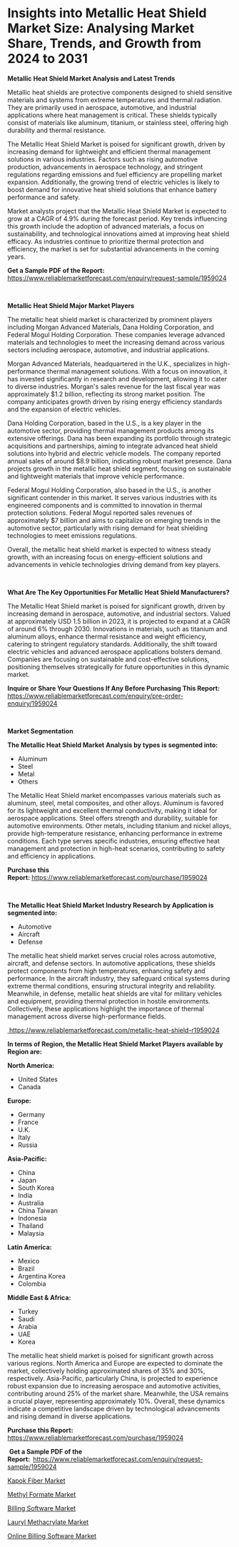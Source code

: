 <p><h1>Insights into Metallic Heat Shield Market Size: Analysing Market Share, Trends, and Growth from 2024 to 2031</h1></p><p><strong>Metallic Heat Shield Market Analysis and Latest Trends</strong></p>
<p><p>Metallic heat shields are protective components designed to shield sensitive materials and systems from extreme temperatures and thermal radiation. They are primarily used in aerospace, automotive, and industrial applications where heat management is critical. These shields typically consist of materials like aluminum, titanium, or stainless steel, offering high durability and thermal resistance.</p><p>The Metallic Heat Shield Market is poised for significant growth, driven by increasing demand for lightweight and efficient thermal management solutions in various industries. Factors such as rising automotive production, advancements in aerospace technology, and stringent regulations regarding emissions and fuel efficiency are propelling market expansion. Additionally, the growing trend of electric vehicles is likely to boost demand for innovative heat shield solutions that enhance battery performance and safety.</p><p>Market analysts project that the Metallic Heat Shield Market is expected to grow at a CAGR of 4.9% during the forecast period. Key trends influencing this growth include the adoption of advanced materials, a focus on sustainability, and technological innovations aimed at improving heat shield efficacy. As industries continue to prioritize thermal protection and efficiency, the market is set for substantial advancements in the coming years.</p></p>
<p><strong>Get a Sample PDF of the Report:&nbsp;</strong> <a href="https://www.reliablemarketforecast.com/enquiry/request-sample/1959024?utm_campaign=1134&utm_medium=2&utm_source=Github&utm_content=ia&utm_term=14112024&utm_id=metallic-heat-shield">https://www.reliablemarketforecast.com/enquiry/request-sample/1959024</a></p>
<p>&nbsp;</p>
<p><strong>Metallic Heat Shield Major Market Players</strong></p>
<p><p>The metallic heat shield market is characterized by prominent players including Morgan Advanced Materials, Dana Holding Corporation, and Federal Mogul Holding Corporation. These companies leverage advanced materials and technologies to meet the increasing demand across various sectors including aerospace, automotive, and industrial applications.</p><p>Morgan Advanced Materials, headquartered in the U.K., specializes in high-performance thermal management solutions. With a focus on innovation, it has invested significantly in research and development, allowing it to cater to diverse industries. Morgan's sales revenue for the last fiscal year was approximately $1.2 billion, reflecting its strong market position. The company anticipates growth driven by rising energy efficiency standards and the expansion of electric vehicles.</p><p>Dana Holding Corporation, based in the U.S., is a key player in the automotive sector, providing thermal management products among its extensive offerings. Dana has been expanding its portfolio through strategic acquisitions and partnerships, aiming to integrate advanced heat shield solutions into hybrid and electric vehicle models. The company reported annual sales of around $8.9 billion, indicating robust market presence. Dana projects growth in the metallic heat shield segment, focusing on sustainable and lightweight materials that improve vehicle performance.</p><p>Federal Mogul Holding Corporation, also based in the U.S., is another significant contender in this market. It serves various industries with its engineered components and is committed to innovation in thermal protection solutions. Federal Mogul reported sales revenues of approximately $7 billion and aims to capitalize on emerging trends in the automotive sector, particularly with rising demand for heat shielding technologies to meet emissions regulations.</p><p>Overall, the metallic heat shield market is expected to witness steady growth, with an increasing focus on energy-efficient solutions and advancements in vehicle technologies driving demand from key players.</p></p>
<p>&nbsp;</p>
<p><strong>What Are The Key Opportunities For Metallic Heat Shield Manufacturers?</strong></p>
<p><p>The Metallic Heat Shield market is poised for significant growth, driven by increasing demand in aerospace, automotive, and industrial sectors. Valued at approximately USD 1.5 billion in 2023, it is projected to expand at a CAGR of around 6% through 2030. Innovations in materials, such as titanium and aluminum alloys, enhance thermal resistance and weight efficiency, catering to stringent regulatory standards. Additionally, the shift toward electric vehicles and advanced aerospace applications bolsters demand. Companies are focusing on sustainable and cost-effective solutions, positioning themselves strategically for future opportunities in this dynamic market.</p></p>
<p><strong>Inquire or Share Your Questions If Any Before Purchasing This Report:</strong> <a href="https://www.reliablemarketforecast.com/enquiry/pre-order-enquiry/1959024?utm_campaign=1134&utm_medium=2&utm_source=Github&utm_content=ia&utm_term=14112024&utm_id=metallic-heat-shield">https://www.reliablemarketforecast.com/enquiry/pre-order-enquiry/1959024</a></p>
<p>&nbsp;</p>
<p><strong>Market Segmentation</strong></p>
<p><strong>The Metallic Heat Shield Market Analysis by types is segmented into:</strong></p>
<p><ul><li>Aluminum</li><li>Steel</li><li>Metal</li><li>Others</li></ul></p>
<p><p>The Metallic Heat Shield market encompasses various materials such as aluminum, steel, metal composites, and other alloys. Aluminum is favored for its lightweight and excellent thermal conductivity, making it ideal for aerospace applications. Steel offers strength and durability, suitable for automotive environments. Other metals, including titanium and nickel alloys, provide high-temperature resistance, enhancing performance in extreme conditions. Each type serves specific industries, ensuring effective heat management and protection in high-heat scenarios, contributing to safety and efficiency in applications.</p></p>
<p><strong>Purchase this Report:&nbsp;</strong><a href="https://www.reliablemarketforecast.com/purchase/1959024?utm_campaign=1134&utm_medium=2&utm_source=Github&utm_content=ia&utm_term=14112024&utm_id=metallic-heat-shield">https://www.reliablemarketforecast.com/purchase/1959024</a></p>
<p>&nbsp;</p>
<p><strong>The Metallic Heat Shield Market Industry Research by Application is segmented into:</strong></p>
<p><ul><li>Automotive</li><li>Aircraft</li><li>Defense</li></ul></p>
<p><p>The metallic heat shield market serves crucial roles across automotive, aircraft, and defense sectors. In automotive applications, these shields protect components from high temperatures, enhancing safety and performance. In the aircraft industry, they safeguard critical systems during extreme thermal conditions, ensuring structural integrity and reliability. Meanwhile, in defense, metallic heat shields are vital for military vehicles and equipment, providing thermal protection in hostile environments. Collectively, these applications highlight the importance of thermal management across diverse high-performance fields.</p></p>
<p><a href="https://www.reliablemarketforecast.com/metallic-heat-shield-r1959024?utm_campaign=1134&utm_medium=2&utm_source=Github&utm_content=ia&utm_term=14112024&utm_id=metallic-heat-shield">&nbsp;https://www.reliablemarketforecast.com/metallic-heat-shield-r1959024</a></p>
<p><strong>In terms of Region, the Metallic Heat Shield Market Players available by Region are:</strong></p>
<p>
    <p> <strong> North America: </strong>
        <ul>
            <li>United States</li>
            <li>Canada</li>
        </ul>
        </p> 
    <p> <strong> Europe: </strong>
        <ul>
            <li>Germany</li>
            <li>France</li>
            <li>U.K.</li>
            <li>Italy</li>
            <li>Russia</li>
        </ul>
        </p> 
    <p> <strong> Asia-Pacific: </strong>
        <ul>
            <li>China</li>
            <li>Japan</li>
            <li>South Korea</li>
            <li>India</li>
            <li>Australia</li>
            <li>China Taiwan</li>
            <li>Indonesia</li>
            <li>Thailand</li>
            <li>Malaysia</li>
        </ul>
        </p> 
    <p> <strong> Latin America: </strong>
        <ul>
            <li>Mexico</li>
            <li>Brazil</li>
            <li>Argentina Korea</li>
            <li>Colombia</li>
        </ul>
        </p> 
    <p> <strong> Middle East & Africa: </strong>
        <ul>
            <li>Turkey</li>
            <li>Saudi</li>
            <li>Arabia</li>
            <li>UAE</li>
            <li>Korea</li>
        </ul>
    </p>
    </p>
<p><p>The metallic heat shield market is poised for significant growth across various regions. North America and Europe are expected to dominate the market, collectively holding approximated shares of 35% and 30%, respectively. Asia-Pacific, particularly China, is projected to experience robust expansion due to increasing aerospace and automotive activities, contributing around 25% of the market share. Meanwhile, the USA remains a crucial player, representing approximately 10%. Overall, these dynamics indicate a competitive landscape driven by technological advancements and rising demand in diverse applications.</p></p>
<p><strong>Purchase this Report: </strong><a href="https://www.reliablemarketforecast.com/purchase/1959024?utm_campaign=1134&utm_medium=2&utm_source=Github&utm_content=ia&utm_term=14112024&utm_id=metallic-heat-shield">https://www.reliablemarketforecast.com/purchase/1959024</a></p>
<p>&nbsp;<strong>Get a Sample PDF of the Report:&nbsp;&nbsp;</strong><a href="https://www.reliablemarketforecast.com/enquiry/request-sample/1959024?utm_campaign=1134&utm_medium=2&utm_source=Github&utm_content=ia&utm_term=14112024&utm_id=metallic-heat-shield">https://www.reliablemarketforecast.com/enquiry/request-sample/1959024</a></p>
<p><strong></strong></p>
<p><p><a href="https://www.linkedin.com/pulse/global-kapok-fiber-market-focus-application-end-use-industry-jz6qf?utm_campaign=1134&utm_medium=2&utm_source=Github&utm_content=ia&utm_term=14112024&utm_id=metallic-heat-shield">Kapok Fiber Market</a></p><p><a href="https://www.linkedin.com/pulse/regulatory-landscape-its-influence-global-methyl-formate-q6xyf?utm_campaign=1134&utm_medium=2&utm_source=Github&utm_content=ia&utm_term=14112024&utm_id=metallic-heat-shield">Methyl Formate Market</a></p><p><a href="https://issuu.com/reportprime-2/docs/billing-software-market-size-2030.p_cb69c4aba2ac9f?utm_campaign=1134&utm_medium=2&utm_source=Github&utm_content=ia&utm_term=14112024&utm_id=metallic-heat-shield">Billing Software Market</a></p><p><a href="https://www.linkedin.com/pulse/influencing-factors-lauryl-methacrylate-market-insights-growth-rousf?utm_campaign=1134&utm_medium=2&utm_source=Github&utm_content=ia&utm_term=14112024&utm_id=metallic-heat-shield">Lauryl Methacrylate Market</a></p><p><a href="https://issuu.com/reportprime-2/docs/online-billing-software-market-size_c95b57ab24a874?utm_campaign=1134&utm_medium=2&utm_source=Github&utm_content=ia&utm_term=14112024&utm_id=metallic-heat-shield">Online Billing Software Market</a></p></p>